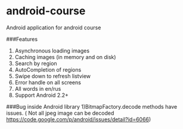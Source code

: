 android-course
==============

Android application for android course 

###Features
1) Asynchronous loading images <br>
2) Caching images (in memory and on disk) <br>
3) Search by region <br>
4) AutoCompletion of regions <br>
5) Swipe down to refresh listview <br>
6) Error handle on all screens <br>
7) All words in en/rus <br>
8) Support Android  2.2+ <br>

###Bug inside Android library
1)BitmapFactory.decode methods have issues. ( Not all jpeg image can be decoded <br> https://code.google.com/p/android/issues/detail?id=6066) <br>

